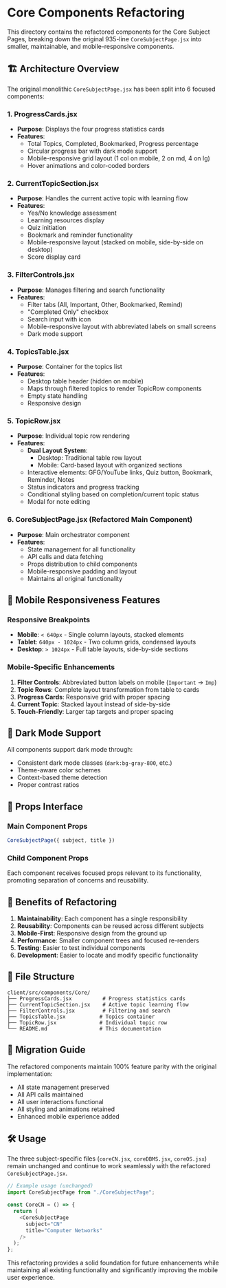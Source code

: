 # Core Components Refactoring

This directory contains the refactored components for the Core Subject Pages, breaking down the original 935-line `CoreSubjectPage.jsx` into smaller, maintainable, and mobile-responsive components.

## 🏗️ Architecture Overview

The original monolithic `CoreSubjectPage.jsx` has been split into 6 focused components:

### 1. **ProgressCards.jsx**
- **Purpose**: Displays the four progress statistics cards
- **Features**: 
  - Total Topics, Completed, Bookmarked, Progress percentage
  - Circular progress bar with dark mode support
  - Mobile-responsive grid layout (1 col on mobile, 2 on md, 4 on lg)
  - Hover animations and color-coded borders

### 2. **CurrentTopicSection.jsx**
- **Purpose**: Handles the current active topic with learning flow
- **Features**:
  - Yes/No knowledge assessment
  - Learning resources display
  - Quiz initiation
  - Bookmark and reminder functionality
  - Mobile-responsive layout (stacked on mobile, side-by-side on desktop)
  - Score display card

### 3. **FilterControls.jsx**
- **Purpose**: Manages filtering and search functionality
- **Features**:
  - Filter tabs (All, Important, Other, Bookmarked, Remind)
  - "Completed Only" checkbox
  - Search input with icon
  - Mobile-responsive layout with abbreviated labels on small screens
  - Dark mode support

### 4. **TopicsTable.jsx**
- **Purpose**: Container for the topics list
- **Features**:
  - Desktop table header (hidden on mobile)
  - Maps through filtered topics to render TopicRow components
  - Empty state handling
  - Responsive design

### 5. **TopicRow.jsx**
- **Purpose**: Individual topic row rendering
- **Features**:
  - **Dual Layout System**:
    - Desktop: Traditional table row layout
    - Mobile: Card-based layout with organized sections
  - Interactive elements: GFG/YouTube links, Quiz button, Bookmark, Reminder, Notes
  - Status indicators and progress tracking
  - Conditional styling based on completion/current topic status
  - Modal for note editing

### 6. **CoreSubjectPage.jsx** (Refactored Main Component)
- **Purpose**: Main orchestrator component
- **Features**:
  - State management for all functionality
  - API calls and data fetching
  - Props distribution to child components
  - Mobile-responsive padding and layout
  - Maintains all original functionality

## 📱 Mobile Responsiveness Features

### Responsive Breakpoints
- **Mobile**: `< 640px` - Single column layouts, stacked elements
- **Tablet**: `640px - 1024px` - Two column grids, condensed layouts  
- **Desktop**: `> 1024px` - Full table layouts, side-by-side sections

### Mobile-Specific Enhancements
1. **Filter Controls**: Abbreviated button labels on mobile (`Important` → `Imp`)
2. **Topic Rows**: Complete layout transformation from table to cards
3. **Progress Cards**: Responsive grid with proper spacing
4. **Current Topic**: Stacked layout instead of side-by-side
5. **Touch-Friendly**: Larger tap targets and proper spacing

## 🎨 Dark Mode Support

All components support dark mode through:
- Consistent dark mode classes (`dark:bg-gray-800`, etc.)
- Theme-aware color schemes
- Context-based theme detection
- Proper contrast ratios

## 🔧 Props Interface

### Main Component Props
```javascript
CoreSubjectPage({ subject, title })
```

### Child Component Props
Each component receives focused props relevant to its functionality, promoting separation of concerns and reusability.

## 🚀 Benefits of Refactoring

1. **Maintainability**: Each component has a single responsibility
2. **Reusability**: Components can be reused across different subjects
3. **Mobile-First**: Responsive design from the ground up
4. **Performance**: Smaller component trees and focused re-renders
5. **Testing**: Easier to test individual components
6. **Development**: Easier to locate and modify specific functionality

## 📂 File Structure
```
client/src/components/Core/
├── ProgressCards.jsx          # Progress statistics cards
├── CurrentTopicSection.jsx    # Active topic learning flow
├── FilterControls.jsx         # Filtering and search
├── TopicsTable.jsx           # Topics container
├── TopicRow.jsx              # Individual topic row
└── README.md                 # This documentation
```

## 🔄 Migration Guide

The refactored components maintain 100% feature parity with the original implementation:
- All state management preserved
- All API calls maintained
- All user interactions functional
- All styling and animations retained
- Enhanced mobile experience added

## 🛠️ Usage

The three subject-specific files (`coreCN.jsx`, `coreDBMS.jsx`, `coreOS.jsx`) remain unchanged and continue to work seamlessly with the refactored `CoreSubjectPage.jsx`.

```javascript
// Example usage (unchanged)
import CoreSubjectPage from "./CoreSubjectPage";

const CoreCN = () => {
  return (
    <CoreSubjectPage 
      subject="CN" 
      title="Computer Networks" 
    />
  );
};
```

This refactoring provides a solid foundation for future enhancements while maintaining all existing functionality and significantly improving the mobile user experience.